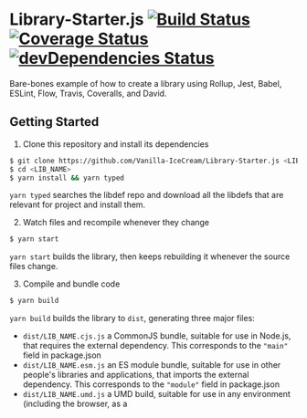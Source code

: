 # Library-Starter.js [![Build Status](https://travis-ci.org/Vanilla-IceCream/Library-Starter.js.svg?branch=master)](https://travis-ci.org/Vanilla-IceCream/Library-Starter.js) [![Coverage Status](https://coveralls.io/repos/github/Vanilla-IceCream/Library-Starter.js/badge.svg?branch=master)](https://coveralls.io/github/Vanilla-IceCream/Library-Starter.js?branch=master) [![devDependencies Status](https://david-dm.org/Vanilla-IceCream/Library-Starter.js/dev-status.svg)](https://david-dm.org/Vanilla-IceCream/Library-Starter.js?type=dev)

Bare-bones example of how to create a library using Rollup, Jest, Babel, ESLint, Flow, Travis, Coveralls, and David.

## Getting Started

1. Clone this repository and install its dependencies

```bash
$ git clone https://github.com/Vanilla-IceCream/Library-Starter.js <LIB_NAME>
$ cd <LIB_NAME>
$ yarn install && yarn typed
```

`yarn typed` searches the libdef repo and download all the libdefs that are relevant for project and install them.

2. Watch files and recompile whenever they change

```bash
$ yarn start
```

`yarn start` builds the library, then keeps rebuilding it whenever the source files change.

3. Compile and bundle code

```bash
$ yarn build
```

`yarn build` builds the library to `dist`, generating three major files:

* `dist/LIB_NAME.cjs.js` a CommonJS bundle, suitable for use in Node.js, that requires the external dependency. This corresponds to the `"main"` field in package.json
* `dist/LIB_NAME.esm.js` an ES module bundle, suitable for use in other people's libraries and applications, that imports the external dependency. This corresponds to the `"module"` field in package.json
* `dist/LIB_NAME.umd.js` a UMD build, suitable for use in any environment (including the browser, as a <script> tag), that includes the external dependency. This corresponds to the `"browser"` field in package.json

4. Check the code quality

```bash
$ yarn lint
```

`yarn lint` checks the code, whether it meets [Airbnb's JavaScript style guide](https://github.com/airbnb/javascript), and type checking using [Flow](https://github.com/facebook/flow).

5. Run the unit tests

```bash
$ yarn test
```

`yarn test` runs the unit tests using [Jest](https://github.com/facebook/jest) to check if the function is executable.
